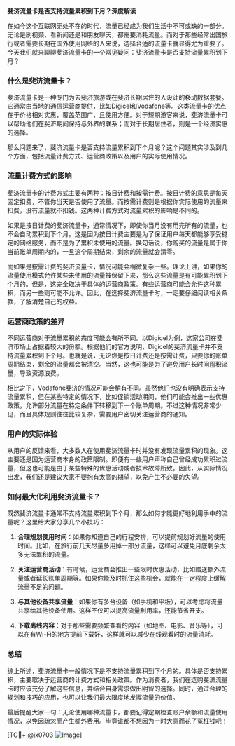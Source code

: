 **斐济流量卡是否支持流量累积到下月？深度解读**

在如今这个互联网无处不在的时代，流量已经成为我们生活中不可或缺的一部分。无论是刷视频、看新闻还是和朋友聊天，都需要消耗流量。而对于那些经常出国旅行或者需要长期在国外使用网络的人来说，选择合适的流量卡就显得尤为重要了。今天我们就来聊聊斐济流量卡的一个常见疑问：斐济流量卡是否支持流量累积到下月？

### 什么是斐济流量卡？
斐济流量卡是一种专门为去斐济旅游或在斐济长期居住的人设计的移动数据套餐。它通常由当地的通信运营商提供，比如Digicel和Vodafone等。这类流量卡的优点在于价格相对实惠，覆盖范围广，且使用方便。对于短期游客来说，斐济流量卡可以帮助他们在斐济期间保持与外界的联系；而对于长期居住者，则是一个经济实惠的选择。

那么问题来了，斐济流量卡是否支持流量累积到下个月呢？这个问题其实涉及到几个方面，包括流量计费方式、运营商政策以及用户的实际使用情况。

### 流量计费方式的影响

斐济流量卡的计费方式主要有两种：按日计费和按需计费。按日计费的意思是每天固定扣费，不管你当天是否使用了流量。而按需计费则是根据你实际使用的流量来扣费，没有流量就不扣钱。这两种计费方式对流量累积的影响是不同的。

如果是按日计费的斐济流量卡，通常情况下，即使你当月没有用完所有的流量，也不会自动累积到下个月。这是因为按日计费主要是为了保证用户每天都能够享受稳定的网络服务，而不是为了累积未使用的流量。换句话说，你购买的流量是属于你当前账单周期内的，一旦这个周期结束，剩余的流量就会清零。

而如果是按需计费的斐济流量卡，情况可能会稍微复杂一些。理论上讲，如果你的流量使用模式允许某些未使用的流量被保留下来，那么这些流量是有可能累积到下个月的。但是，这完全取决于具体的运营商政策。有些运营商可能会允许这种累积，而另一些则可能不允许。因此，在选择斐济流量卡时，一定要仔细阅读相关条款，了解清楚自己的权益。

### 运营商政策的差异

不同运营商对于流量累积的态度可能会有所不同。以Digicel为例，这家公司在斐济市场上占据着较大的份额。根据他们的官方说明，Digicel的斐济流量卡并不支持流量累积到下个月。也就是说，无论你是按日计费还是按需计费，只要你的账单周期结束，剩余的流量都会被清空。当然，这也可能是为了避免用户长时间囤积流量，导致资源浪费。

相比之下，Vodafone斐济的情况可能会稍有不同。虽然他们也没有明确表示支持流量累积，但在某些特定的情况下，比如促销活动期间，他们可能会推出一些优惠政策，允许部分流量在特定条件下转移到下一个账单周期。不过这种情况非常少见，而且具体规则往往比较复杂，需要用户密切关注运营商的通知。

### 用户的实际体验

从用户的反馈来看，大多数人在使用斐济流量卡时并没有发现流量累积的现象。这主要还是因为运营商本身的政策限制。即便有一些用户声称自己曾经成功累积过流量，但这也可能是由于某些特殊的优惠活动或者技术故障所致。因此，从实际情况出发，我们还是建议大家不要抱有太高的期望，以免产生不必要的失望。

### 如何最大化利用斐济流量卡？

既然斐济流量卡通常不支持流量累积到下个月，那么如何才能更好地利用手中的流量呢？这里给大家分享几个小技巧：

1. **合理规划使用时间**：如果你知道自己的行程安排，可以提前规划好流量的使用时间。比如，在旅行前几天尽量多用掉一部分流量，这样可以避免月底剩余太多无法累积的流量。

2. **关注运营商活动**：有时候，运营商会推出一些限时优惠活动，比如赠送额外流量或者延长账单周期等。如果你能及时抓住这些机会，就能在一定程度上缓解流量不足的问题。

3. **与其他设备共享流量**：如果你有多台设备（如手机和平板），可以考虑将流量共享给其他设备使用。这样不仅可以提高流量利用率，还能节省开支。

4. **下载离线内容**：对于那些需要频繁查看的内容（如地图、电影、音乐等），可以在有Wi-Fi的地方提前下载好，这样就可以减少在线观看时的流量消耗。

### 总结

综上所述，斐济流量卡一般情况下是不支持流量累积到下个月的。具体是否支持累积，主要取决于运营商的计费方式和相关政策。作为消费者，我们在选购斐济流量卡时应该充分了解这些信息，并结合自身需求做出明智的选择。同时，通过合理的规划和技巧的应用，也可以让我们最大限度地发挥流量的价值。

最后提醒大家一句：无论使用哪种流量卡，都要记得定期检查账户余额和流量使用情况，以免因疏忽而产生额外费用。毕竟谁都不想因为一时大意而花了冤枉钱吧！

[TG💪+ @jx0703 ![Image](https://github.com/user-attachments/assets/dbca1d08-cadb-493c-b0ec-ad6f7a83f270)]